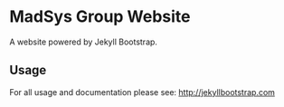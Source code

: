 # MadSys Group Website

A website powered by Jekyll Bootstrap.

## Usage

For all usage and documentation please see: <http://jekyllbootstrap.com>
